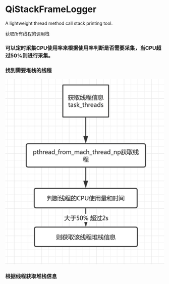 # QiStackFrameLogger
A lightweight thread method call stack printing tool.

获取所有线程的调用栈

### 可以定时采集CPU使用率来根据使用率判断是否需要采集，当CPU超过50%则进行采集。

### 找到需要堆栈的线程
![-w417](media/16183921887507.jpg)
### 根据线程获取堆栈信息


